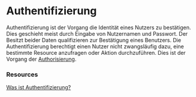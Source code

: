 # Authentifizierung

Authentifizierung ist der Vorgang die Identität eines Nutzers zu bestätigen. Dies geschieht meist durch Eingabe von Nutzernamen und
Passwort. Der Besitzt beider Daten qualifizieren zur Bestätigung eines Benutzers. Die Authentifizierung berechtigt einen Nutzer nicht
zwangsläufig dazu, eine bestimmte Resource anzufragen oder Aktion durchzuführen. Dies ist der Vorgang der [Authorisierung](Authorisierung).

### Resources

[Was ist Authentifizierung?](http://authentifizierung.org/)